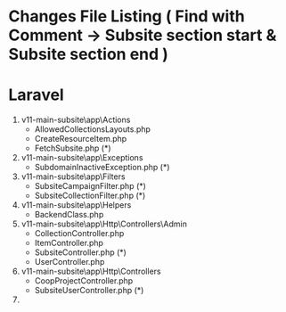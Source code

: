 # Changes File Listing ( Find with Comment  -> Subsite section start & Subsite section end )
# Laravel
1. v11-main-subsite\app\Actions
    - AllowedCollectionsLayouts.php
    - CreateResourceItem.php
    - FetchSubsite.php (*)
2. v11-main-subsite\app\Exceptions
    - SubdomainInactiveException.php (*)
3. v11-main-subsite\app\Filters
    - SubsiteCampaignFilter.php (*)
    - SubsiteCollectionFilter.php (*)
4. v11-main-subsite\app\Helpers
    - BackendClass.php
5. v11-main-subsite\app\Http\Controllers\Admin
    - CollectionController.php
    - ItemController.php
    - SubsiteController.php (*)
    - UserController.php
6. v11-main-subsite\app\Http\Controllers
    - CoopProjectController.php
    - SubsiteUserController.php (*)
7. 
